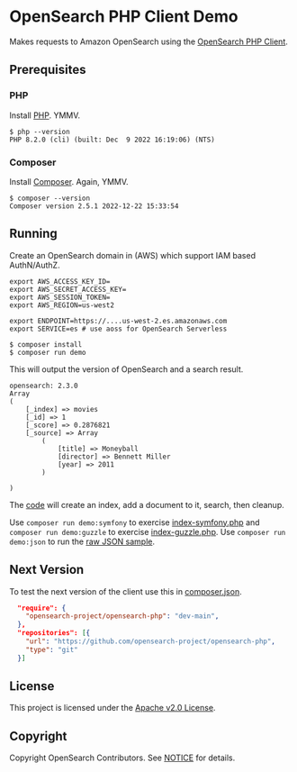 # OpenSearch PHP Client Demo

Makes requests to Amazon OpenSearch using the [OpenSearch PHP Client](https://github.com/opensearch-project/opensearch-php).

## Prerequisites

### PHP

Install [PHP](https://www.php.net/manual/en/install.php). YMMV.

```
$ php --version
PHP 8.2.0 (cli) (built: Dec  9 2022 16:19:06) (NTS)
```

### Composer

Install [Composer](https://getcomposer.org/download/). Again, YMMV.

```
$ composer --version
Composer version 2.5.1 2022-12-22 15:33:54
```

## Running

Create an OpenSearch domain in (AWS) which support IAM based AuthN/AuthZ.

```
export AWS_ACCESS_KEY_ID=
export AWS_SECRET_ACCESS_KEY=
export AWS_SESSION_TOKEN=
export AWS_REGION=us-west2

export ENDPOINT=https://....us-west-2.es.amazonaws.com
export SERVICE=es # use aoss for OpenSearch Serverless

$ composer install
$ composer run demo
```

This will output the version of OpenSearch and a search result.

```
opensearch: 2.3.0
Array
(
    [_index] => movies
    [_id] => 1
    [_score] => 0.2876821
    [_source] => Array
        (
            [title] => Moneyball
            [director] => Bennett Miller
            [year] => 2011
        )

)
```

The [code](index.php) will create an index, add a document to it, search, then cleanup.

Use `composer run demo:symfony` to exercise [index-symfony.php](index-symfony.php) and `composer run demo:guzzle` to exercise [index-guzzle.php](index-guzzle.php). Use `composer run demo:json` to run the [raw JSON sample](json.php). 

## Next Version

To test the next version of the client use this in [composer.json](composer.json).

```json
  "require": {
    "opensearch-project/opensearch-php": "dev-main",
  },
  "repositories": [{
    "url": "https://github.com/opensearch-project/opensearch-php",
    "type": "git"
  }]
```

## License 

This project is licensed under the [Apache v2.0 License](LICENSE.txt).

## Copyright

Copyright OpenSearch Contributors. See [NOTICE](NOTICE.txt) for details.
